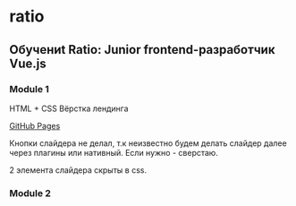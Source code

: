# ratio
## Обучениt Ratio: Junior frontend-разработчик Vue.js

### Module 1
HTML + CSS
Вёрстка лендинга

[GitHub Pages](https://dmitrysent.github.io/ratio/module1/) 

Кнопки слайдера не делал, т.к неизвестно будем делать слайдер далее через плагины или нативный. Если нужно - сверстаю.

2 элемента слайдера скрыты в css.

### Module 2
